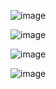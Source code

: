 ![image](https://github.com/user-attachments/assets/96e7f21c-da24-4685-9b33-52fc68b55e9c)

![image](https://github.com/user-attachments/assets/9d1aee72-7e18-48d2-9433-6a4c5c22abb6)

![image](https://github.com/user-attachments/assets/c7cb61e9-a1e5-419b-9ecb-2a9d7d920128)

![image](https://github.com/user-attachments/assets/32a2f67d-7599-4082-bfb3-35bf476f12c2)
